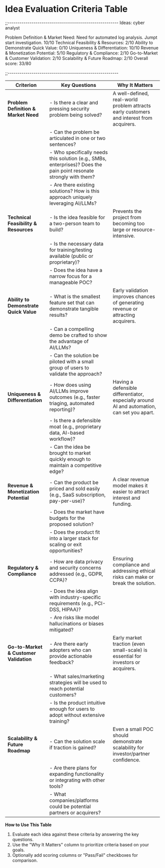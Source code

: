 # Idea Evaluation Criteria Table

;;--------------------------------------------------------
Ideas: cyber analyst 

Problem Definition & Market Need: Need for automated log analysis. Jumpt start investigation. 10/10
Technical Feasibility & Resources: 2/10
Ability to Demonstrate Quick Value: 0/10
Uniqueness & Differentiation: 10/10
Revenue & Monetization Potential: 5/10
Regulatory & Compliance: 2/10
Go-to-Market & Customer Validation: 2/10
Scalability & Future Roadmap: 2/10
Overall score: 33/80

;;--------------------------------------------------------

| **Criterion**                          | **Key Questions**                                                                                                                                             | **Why It Matters**                                                                                                                                  |
|----------------------------------------|---------------------------------------------------------------------------------------------------------------------------------------------------------------|-----------------------------------------------------------------------------------------------------------------------------------------------------|
| **Problem Definition & Market Need**   | - Is there a clear and pressing security problem being solved?                                                                                               | A well-defined, real-world problem attracts early customers and interest from acquirers.                                                            |
|                                        | - Can the problem be articulated in one or two sentences?                                                                                                    |                                                                                                                                                     |
|                                        | - Who specifically needs this solution (e.g., SMBs, enterprises)? Does the pain point resonate strongly with them?                                           |                                                                                                                                                     |
|                                        | - Are there existing solutions? How is this approach uniquely leveraging AI/LLMs?                                                                            |                                                                                                                                                     |
| **Technical Feasibility & Resources**  | - Is the idea feasible for a two-person team to build?                                                                                                       | Prevents the project from becoming too large or resource-intensive.                                                                                 |
|                                        | - Is the necessary data for training/testing available (public or proprietary)?                                                                              |                                                                                                                                                     |
|                                        | - Does the idea have a narrow focus for a manageable POC?                                                                                                    |                                                                                                                                                     |
| **Ability to Demonstrate Quick Value** | - What is the smallest feature set that can demonstrate tangible results?                                                                                    | Early validation improves chances of generating revenue or attracting acquirers.                                                                    |
|                                        | - Can a compelling demo be crafted to show the advantage of AI/LLMs?                                                                                        |                                                                                                                                                     |
|                                        | - Can the solution be piloted with a small group of users to validate the approach?                                                                          |                                                                                                                                                     |
| **Uniqueness & Differentiation**       | - How does using AI/LLMs improve outcomes (e.g., faster triaging, automated reporting)?                                                                      | Having a defensible differentiator, especially around AI and automation, can set you apart.                                                         |
|                                        | - Is there a defensible moat (e.g., proprietary data, AI-based workflow)?                                                                                    |                                                                                                                                                     |
|                                        | - Can the idea be brought to market quickly enough to maintain a competitive edge?                                                                           |                                                                                                                                                     |
| **Revenue & Monetization Potential**   | - Can the product be priced and sold easily (e.g., SaaS subscription, pay-per-use)?                                                                          | A clear revenue model makes it easier to attract interest and funding.                                                                              |
|                                        | - Does the market have budgets for the proposed solution?                                                                                                   |                                                                                                                                                     |
|                                        | - Does the product fit into a larger stack for scaling or exit opportunities?                                                                                |                                                                                                                                                     |
| **Regulatory & Compliance**            | - How are data privacy and security concerns addressed (e.g., GDPR, CCPA)?                                                                                   | Ensuring compliance and addressing ethical risks can make or break the solution.                                                                    |
|                                        | - Does the idea align with industry-specific requirements (e.g., PCI-DSS, HIPAA)?                                                                            |                                                                                                                                                     |
|                                        | - Are risks like model hallucinations or biases mitigated?                                                                                                  |                                                                                                                                                     |
| **Go-to-Market & Customer Validation** | - Are there early adopters who can provide actionable feedback?                                                                                              | Early market traction (even small-scale) is essential for investors or acquirers.                                                                   |
|                                        | - What sales/marketing strategies will be used to reach potential customers?                                                                                 |                                                                                                                                                     |
|                                        | - Is the product intuitive enough for users to adopt without extensive training?                                                                             |                                                                                                                                                     |
| **Scalability & Future Roadmap**       | - Can the solution scale if traction is gained?                                                                                                             | Even a small POC should demonstrate scalability for investor/partner confidence.                                                                    |
|                                        | - Are there plans for expanding functionality or integrating with other tools?                                                                               |                                                                                                                                                     |
|                                        | - What companies/platforms could be potential partners or acquirers?                                                                                        |                                                                                                                                                     |

**How to Use This Table**

1. Evaluate each idea against these criteria by answering the key questions.  
2. Use the "Why It Matters" column to prioritize criteria based on your goals.  
3. Optionally add scoring columns or "Pass/Fail" checkboxes for comparison.  




